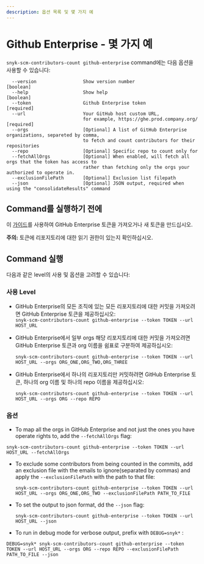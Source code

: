 ```yaml
---
description: 옵션 목록 및 몇 가지 예
---
```


# Github Enterprise - 몇 가지 예

`snyk-scm-contributors-count github-enterprise` command에는 다음 옵션을 사용할 수 있습니다:

```
  --version                 Show version number                        [boolean]
  --help                    Show help                                  [boolean]
  --token                   Github Enterprise token                    [required]
  --url                     Your GitHub host custom URL, 
                            for example, https://ghe.prod.company.org/ [required]
  --orgs                    [Optional] A list of GitHub Enterprise organizations, separeted by comma, 
                            to fetch and count contributors for their repositories              
  --repo                    [Optional] Specific repo to count only for
  --fetchAllOrgs            [Optional] When enabled, will fetch all orgs that the token has access to
                            rather than fetching only the orgs your authorized to operate in.
  --exclusionFilePath       [Optional] Exclusion list filepath
  --json                    [Optional] JSON output, required when using the "consolidateResults" command
```

## **Command를 실행하기 전에**

이 [가이드](https://docs.github.com/en/authentication/keeping-your-account-and-data-secure/creating-a-personal-access-token)를 사용하여 GitHub Enterprise 토큰을 가져오거나 새 토큰을 만드십시오.

**주의:** 토큰에 리포지토리에 대한 읽기 권한이 있는지 확인하십시오.

## Command 실행

다음과 같은 level의 사용 및 옵션을 고려할 수 있습니다:

### 사용 Level

* GitHub Enterprise의 모든 조직에 있는 모든 리포지토리에 대한 커밋을 가져오려면 GitHub Enterprise 토큰을 제공하십시오:\
  `snyk-scm-contributors-count github-enterprise --token TOKEN --url HOST_URL`
*   GitHub Enterprise에서 일부 orgs 해당 리포지토리에 대한 커밋을 가져오려면 GitHub Enterprise 토큰과 org 이름을 쉼표로 구분하여 제공하십시오:

    ```
    snyk-scm-contributors-count github-enterprise --token TOKEN --url HOST_URL --orgs ORG_ONE,ORG_TWO,ORG_THREE
    ```
*   GitHub Enterprise에서 하나의 리포지토리만 커밋하려면 GitHub Enterprise 토큰, 하나의 org 이름 및 하나의 repo 이름을 제공하십시오:

    ```
    snyk-scm-contributors-count github-enterprise --token TOKEN --url HOST_URL --orgs ORG --repo REPO
    ```

### 옵션

* To map all the orgs in GitHub Enterprise and not just the ones you have operate rights to, add the `--fetchAllOrgs` flag:

```
snyk-scm-contributors-count github-enterprise --token TOKEN --url HOST_URL --fetchAllOrgs
```

*   To exclude some contributors from being counted in the commits, add an exclusion file with the emails to ignore(separated by commas) and apply the `--exclusionFilePath` with the path to that file:

    ```
    snyk-scm-contributors-count github-enterprise --token TOKEN --url HOST_URL --orgs ORG_ONE,ORG_TWO --exclusionFilePath PATH_TO_FILE
    ```
*   To set the output to json format, dd the `--json` flag:

    ```
    snyk-scm-contributors-count github-enterprise --token TOKEN --url HOST_URL --json
    ```
* To run in debug mode for verbose output, prefix with `DEBUG=snyk*` :

```
DEBUG=snyk* snyk-scm-contributors-count github-enterprise --token TOKEN --url HOST_URL --orgs ORG --repo REPO --exclusionFilePath PATH_TO_FILE --json
```
